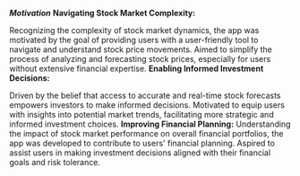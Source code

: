 ***Motivation***
**Navigating Stock Market Complexity:**

Recognizing the complexity of stock market dynamics, the app was motivated by the goal of providing users with a user-friendly tool to navigate and understand stock price movements.
Aimed to simplify the process of analyzing and forecasting stock prices, especially for users without extensive financial expertise.
**Enabling Informed Investment Decisions:**

Driven by the belief that access to accurate and real-time stock forecasts empowers investors to make informed decisions.
Motivated to equip users with insights into potential market trends, facilitating more strategic and informed investment choices.
**Improving Financial Planning:**
Understanding the impact of stock market performance on overall financial portfolios, the app was developed to contribute to users' financial planning.
Aspired to assist users in making investment decisions aligned with their financial goals and risk tolerance.
